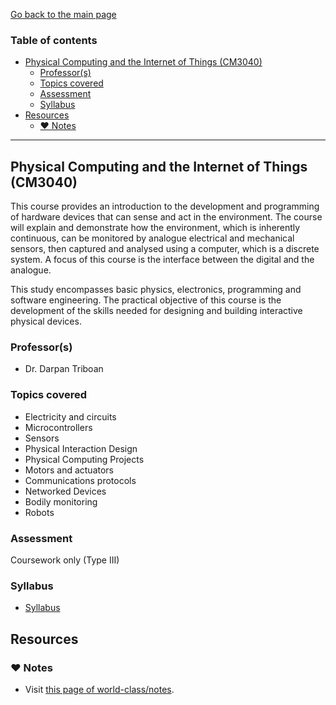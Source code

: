 [Go back to the main page](../../../README.md)

### Table of contents

- [Physical Computing and the Internet of Things (CM3040)](#physical-computing-and-the-internet-of-things-cm3040)
  - [Professor(s)](#professors)
  - [Topics covered](#topics-covered)
  - [Assessment](#assessment)
  - [Syllabus](#syllabus)
- [Resources](#resources)
  - [:heart: Notes](#heart-notes)

---

## Physical Computing and the Internet of Things (CM3040)

This course provides an introduction to the development and programming
of hardware devices that can sense and act in the environment. The
course will explain and demonstrate how the environment, which is
inherently continuous, can be monitored by analogue electrical and
mechanical sensors, then captured and analysed using a computer, which
is a discrete system. A focus of this course is the interface between
the digital and the analogue.

This study encompasses basic physics, electronics, programming and
software engineering. The practical objective of this course is the
development of the skills needed for designing and building interactive
physical devices.

### Professor(s)

- Dr. Darpan Triboan

### Topics covered

- Electricity and circuits
- Microcontrollers
- Sensors
- Physical Interaction Design
- Physical Computing Projects
- Motors and actuators
- Communications protocols
- Networked Devices
- Bodily monitoring
- Robots

### Assessment

Coursework only (Type III)

### Syllabus

- [Syllabus](https://github.com/world-class/binary-assets/blob/master/modules/syllabi/Syllabus_CM3040_IOT.pdf)

## Resources

### :heart: Notes

- Visit [this page of world-class/notes](https://github.com/world-class/notes/tree/master/level-6/physical-computing-and-internet-of-things).
